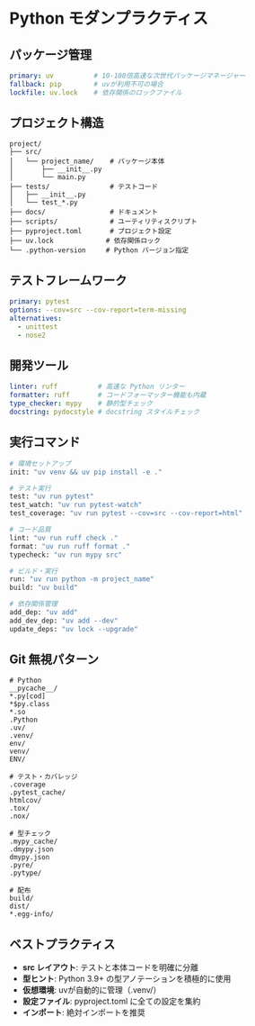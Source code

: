 # Python モダンプラクティス

## パッケージ管理
```yaml
primary: uv          # 10-100倍高速な次世代パッケージマネージャー
fallback: pip        # uvが利用不可の場合
lockfile: uv.lock    # 依存関係のロックファイル
```

## プロジェクト構造
```
project/
├── src/
│   └── project_name/    # パッケージ本体
│       ├── __init__.py
│       └── main.py
├── tests/               # テストコード
│   ├── __init__.py
│   └── test_*.py
├── docs/                # ドキュメント
├── scripts/             # ユーティリティスクリプト
├── pyproject.toml       # プロジェクト設定
├── uv.lock             # 依存関係ロック
└── .python-version     # Python バージョン指定
```

## テストフレームワーク
```yaml
primary: pytest
options: --cov=src --cov-report=term-missing
alternatives:
  - unittest
  - nose2
```

## 開発ツール
```yaml
linter: ruff          # 高速な Python リンター
formatter: ruff       # コードフォーマッター機能も内蔵
type_checker: mypy    # 静的型チェック
docstring: pydocstyle # docstring スタイルチェック
```

## 実行コマンド
```bash
# 環境セットアップ
init: "uv venv && uv pip install -e ."

# テスト実行
test: "uv run pytest"
test_watch: "uv run pytest-watch"
test_coverage: "uv run pytest --cov=src --cov-report=html"

# コード品質
lint: "uv run ruff check ."
format: "uv run ruff format ."
typecheck: "uv run mypy src"

# ビルド・実行
run: "uv run python -m project_name"
build: "uv build"

# 依存関係管理
add_dep: "uv add"
add_dev_dep: "uv add --dev"
update_deps: "uv lock --upgrade"
```

## Git 無視パターン
```gitignore
# Python
__pycache__/
*.py[cod]
*$py.class
*.so
.Python
.uv/
.venv/
env/
venv/
ENV/

# テスト・カバレッジ
.coverage
.pytest_cache/
htmlcov/
.tox/
.nox/

# 型チェック
.mypy_cache/
.dmypy.json
dmypy.json
.pyre/
.pytype/

# 配布
build/
dist/
*.egg-info/
```

## ベストプラクティス
- **src レイアウト**: テストと本体コードを明確に分離
- **型ヒント**: Python 3.9+ の型アノテーションを積極的に使用
- **仮想環境**: uvが自動的に管理（.venv/）
- **設定ファイル**: pyproject.toml に全ての設定を集約
- **インポート**: 絶対インポートを推奨
